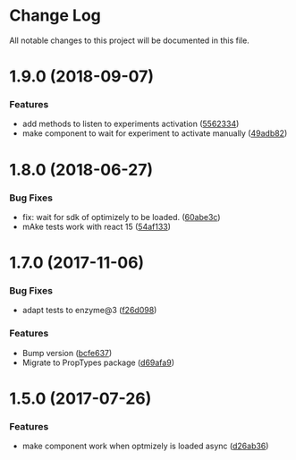 # Change Log

All notable changes to this project will be documented in this file.

<a name="1.9.0"></a>
# 1.9.0 (2018-09-07)


### Features

* add methods to listen to experiments activation ([5562334](https://github.com/SUI-Components/sui-components/commit/5562334))
* make component to wait for experiment to activate manually ([49adb82](https://github.com/SUI-Components/sui-components/commit/49adb82))



<a name="1.8.0"></a>
# 1.8.0 (2018-06-27)


### Bug Fixes

* fix: wait for sdk of optimizely to be loaded. ([60abe3c](https://github.com/SUI-Components/sui-components/commit/60abe3c))
* mAke tests work with react 15 ([54af133](https://github.com/SUI-Components/sui-components/commit/54af133))



<a name="1.7.0"></a>
# 1.7.0 (2017-11-06)


### Bug Fixes

* adapt tests to enzyme@3 ([f26d098](https://github.com/SUI-Components/sui-components/commit/f26d098))


### Features

* Bump version ([bcfe637](https://github.com/SUI-Components/sui-components/commit/bcfe637))
* Migrate to PropTypes package ([d69afa9](https://github.com/SUI-Components/sui-components/commit/d69afa9))



<a name="1.5.0"></a>
# 1.5.0 (2017-07-26)


### Features

* make component work when optmizely is loaded async ([d26ab36](https://github.com/SUI-Components/sui-components/commit/d26ab36))



